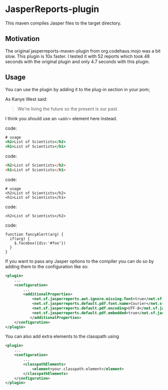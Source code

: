 JasperReports-plugin
=============

This maven compiles Jasper files to the target directory.

Motivation
----------
The original jasperreports-maven-plugin from org.codehaus.mojo was a bit slow. This plugin is 10x faster. I tested it with 52 reports which took 48 seconds with the original plugin and only 4.7 seconds with this plugin.

Usage
-----
You can use the plugin by adding it to the plug-in section in your pom;

As Kanye West said:

> We're living the future so
> the present is our past.

I think you should use an
`<addr>` element here instead.

code:
```app/templates/scientists.hbs
# usage
<h2>List of Scientists</h2>
<h1>List of Scientists</h1>
```

code:
```html
<h2>List of Scientists</h2>
<h1>List of Scientists</h1>
```

code:

    # usage
    <h2>List of Scientists</h2>
    <h1>List of Scientists</h1>

code:

    <h2>List of Scientists</h2>

code:

    function fancyAlert(arg) {
      if(arg) {
        $.facebox({div:'#foo'})
      }
    }

If you want to pass any Jasper options to the compiler you can do so by adding them to the configuration like so:

```xml
<plugin>
	...
	<configuration>
		...
		<additionalProperties>
			<net.sf.jasperreports.awt.ignore.missing.font>true</net.sf.jasperreports.awt.ignore.missing.font>
			<net.sf.jasperreports.default.pdf.font.name>Courier</net.sf.jasperreports.default.pdf.font.name>
			<net.sf.jasperreports.default.pdf.encoding>UTF-8</net.sf.jasperreports.default.pdf.encoding>
			<net.sf.jasperreports.default.pdf.embedded>true</net.sf.jasperreports.default.pdf.embedded>
           </additionalProperties>
	</configuration>
</plugin>
```

You can also add extra elements to the classpath using

```xml
<plugin>
	...
	<configuration>
		...
		<classpathElements>
			<element>your.classpath.element</element>
        </classpathElements>
	</configuration>
</plugin>
```

